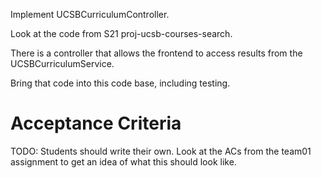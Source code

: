Implement UCSBCurriculumController.

Look at the code from S21 proj-ucsb-courses-search.

There is a controller that allows the frontend to access results from
the UCSBCurriculumService.

Bring that code into this code base, including testing.

# Acceptance Criteria

TODO: Students should write their own.   Look at the ACs from the team01 assignment to get an idea of what this should look like.





